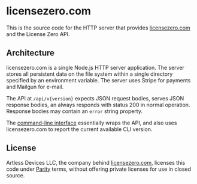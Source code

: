 # licensezero.com

This is the source code for the HTTP server that provides [licensezero.com](https://licensezero.com) and the License Zero API.

## Architecture

licensezero.com is a single Node.js HTTP server application.  The server stores all persistent data on the file system within a single directory specified by an environment variable.  The server uses Stripe for payments and Mailgun for e-mail.

The API at `/api/v{version}` expects JSON request bodies, serves JSON response bodies, an always responds with status 200 in normal operation.  Response bodies may contain an `error` string property.

The [command-line interface](https://github.com/licensezero/cli) essentially wraps the API, and also uses licensezero.com to report the current available CLI version.

## License

Artless Devices LLC, the company behind [licensezero.com](https://licensezero.com), licenses this code under [Parity](./LICENSE) terms, without offering private licenses for use in closed source.
